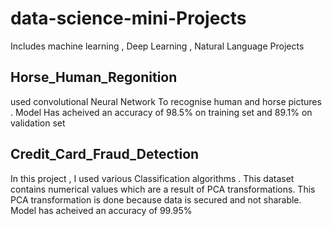 # data-science-mini-Projects
Includes machine learning  , Deep Learning ,  Natural Language Projects

## Horse_Human_Regonition 
used convolutional Neural Network To recognise human and horse pictures . 
Model Has acheived an accuracy of 98.5% on training set and 89.1% on validation set

## Credit_Card_Fraud_Detection
In this project , I used various Classification algorithms . 
This dataset contains numerical values which are a result of PCA transformations. 
This PCA transformation is done because data is secured and not sharable. 
Model has acheived an accuracy of 99.95%
